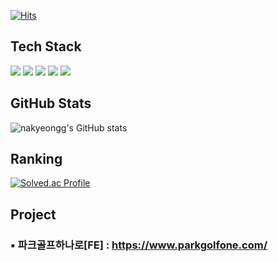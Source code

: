 [![Hits](https://hits.seeyoufarm.com/api/count/incr/badge.svg?url=https%3A%2F%2Fgithub.com%2Fnakyeongg%2Fhit-counter&count_bg=%2379C83D&title_bg=%23555555&icon=&icon_color=%23E7E7E7&title=hits&edge_flat=false)](https://hits.seeyoufarm.com)

## Tech Stack
<div> 
  <img src="https://img.shields.io/badge/html5-E34F26?style=for-the-badge&logo=html5&logoColor=white"> 
  <img src="https://img.shields.io/badge/css-1572B6?style=for-the-badge&logo=css3&logoColor=white"> 
  <img src="https://img.shields.io/badge/python-3776AB?style=for-the-badge&logo=python&logoColor=white"> 
  <img src="https://img.shields.io/badge/c++-00599C?style=for-the-badge&logo=c%2B%2B&logoColor=white">
  <img src="https://img.shields.io/badge/GIT-E44C30?style=for-the-badge&logo=git&logoColor=white">
</div>

<!-- <p>
  <img height="180em" src="https://github-readme-stats.vercel.app/api?username=nakyeongg&show_icons=true&include_all_commits=true&bg_color=30,e96443,904e95&title_color=fff&text_color=fff">
  <img height="180em" src="https://github-readme-stats.vercel.app/api/top-langs/?username=nakyeongg&layout=compact&bg_color=30,e96443,904e95&title_color=fff&text_color=fff">
</p> -->

## GitHub Stats
<p>
  
  ![nakyeongg's GitHub stats](https://github-readme-stats.vercel.app/api?username=nakyeongg\&rank_icon=github)
</p>

## Ranking
<p>
  
  [![Solved.ac Profile](http://mazassumnida.wtf/api/v2/generate_badge?boj=1mthebest)](https://solved.ac/1mthebest/)
  <!-- ![mazandi profile](http://mazandi.herokuapp.com/api?handle=1mthebest&theme=cold) -->
</p>

## Project
### ▪ 파크골프하나로[FE] : <a href="https://www.parkgolfone.com/">https://www.parkgolfone.com/</a>

